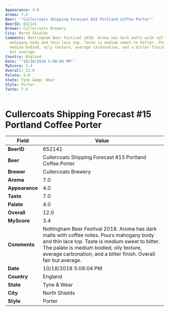 ```yaml
---
Appearance: 4.0
Aroma: 7.0
Beer: '"Cullercoats Shipping Forecast #15 Portland Coffee Porter"'
BeerID: 652141
Brewer: Cullercoats Brewery
City: North Shields
Comments: Nottingham Beer Festival 2018. Aroma has dark malts with coffee notes. Pours
  mahogany body and thin lace top. Taste is medium sweet to bitter. The palate is
  medium bodied, oily texture, average carbonation, and a bitter finish. Overall fair
  but average.
Country: England
Date: '"10/18/2018 5:08:04 PM"'
MyScore: 3.4
Overall: 12.0
Palate: 4.0
State: Tyne &amp; Wear
Style: Porter
Taste: 7.0
---
```


# Cullercoats Shipping Forecast #15 Portland Coffee Porter

| Field         | Value |
|---------------|-------|
| **BeerID** | 652141 |
| **Beer** | Cullercoats Shipping Forecast #15 Portland Coffee Porter |
| **Brewer** | Cullercoats Brewery |
| **Aroma** | 7.0 |
| **Appearance** | 4.0 |
| **Taste** | 7.0 |
| **Palate** | 4.0 |
| **Overall** | 12.0 |
| **MyScore** | 3.4 |
| **Comments** | Nottingham Beer Festival 2018. Aroma has dark malts with coffee notes. Pours mahogany body and thin lace top. Taste is medium sweet to bitter. The palate is medium bodied, oily texture, average carbonation, and a bitter finish. Overall fair but average. |
| **Date** | 10/18/2018 5:08:04 PM |
| **Country** | England |
| **State** | Tyne &amp; Wear |
| **City** | North Shields |
| **Style** | Porter |
